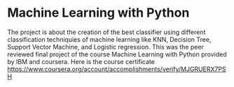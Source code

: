 # Machine Learning with Python
The project is about the creation of the best classifier using different classification techniquies of machine learning like KNN, Decision Tree, Support Vector Machine, and Logistic regression. This was the peer reviewed final project of the course Machine Learning with Python provided by IBM and coursera.
Here is the course certificate https://www.coursera.org/account/accomplishments/verify/MJGRUERX7PSH
